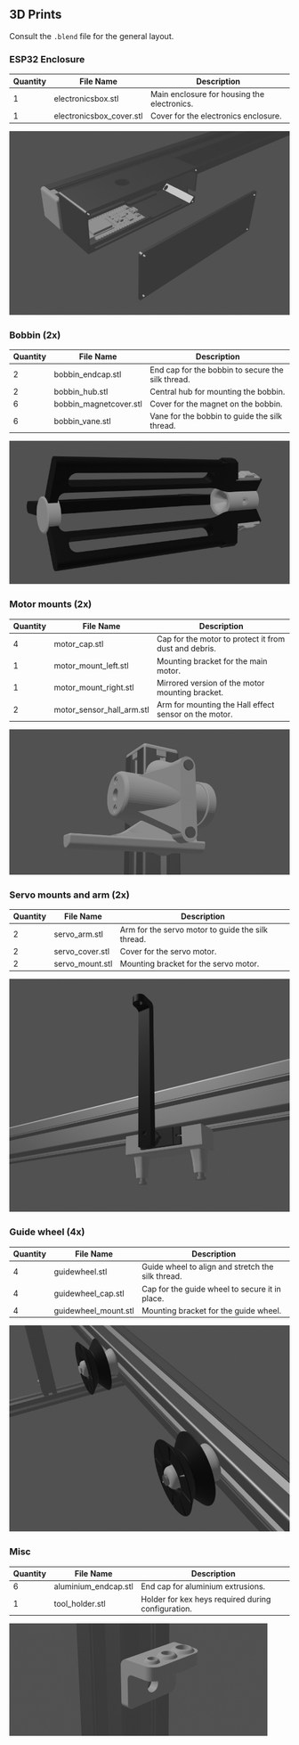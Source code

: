 ## 3D Prints

Consult the `.blend` file for the general layout. 

### ESP32 Enclosure

| Quantity | File Name                   | Description                                                   |
|----------|-----------------------------|---------------------------------------------------------------|
| 1        | electronicsbox.stl          | Main enclosure for housing the electronics.                   |
| 1        | electronicsbox_cover.stl    | Cover for the electronics enclosure.                          |

![enclosure](/docs/img_electronicsbox.jpg) 

### Bobbin (2x)

| Quantity | File Name                   | Description                                                   |
|----------|-----------------------------|---------------------------------------------------------------|
| 2        | bobbin_endcap.stl           | End cap for the bobbin to secure the silk thread.             |
| 2        | bobbin_hub.stl              | Central hub for mounting the bobbin.                          |
| 6        | bobbin_magnetcover.stl      | Cover for the magnet on the bobbin.                           |
| 6        | bobbin_vane.stl             | Vane for the bobbin to guide the silk thread.                 |

![enclosure](/docs/img_bobbin.jpg) 

### Motor mounts (2x)

| Quantity | File Name                   | Description                                                   |
|----------|-----------------------------|---------------------------------------------------------------|
| 4        | motor_cap.stl               | Cap for the motor to protect it from dust and debris.         |
| 1        | motor_mount_left.stl        | Mounting bracket for the main motor.                          |
| 1        | motor_mount_right.stl       | Mirrored version of the motor mounting bracket.               |
| 2        | motor_sensor_hall_arm.stl   | Arm for mounting the Hall effect sensor on the motor.         |

![enclosure](/docs/img_motor.jpg) 

### Servo mounts and arm (2x)

| Quantity | File Name                   | Description                                                   |
|----------|-----------------------------|---------------------------------------------------------------|
| 2        | servo_arm.stl               | Arm for the servo motor to guide the silk thread.             |
| 2        | servo_cover.stl             | Cover for the servo motor.                                    |
| 2        | servo_mount.stl             | Mounting bracket for the servo motor.                         |


![enclosure](/docs/img_servo.jpg) 

### Guide wheel (4x)

| Quantity | File Name                   | Description                                                   |
|----------|-----------------------------|---------------------------------------------------------------|
| 4        | guidewheel.stl              | Guide wheel to align and stretch the silk thread.             |
| 4        | guidewheel_cap.stl          | Cap for the guide wheel to secure it in place.                |
| 4        | guidewheel_mount.stl        | Mounting bracket for the guide wheel.                         |

![enclosure](/docs/img_guidewheels.jpg) 

### Misc

| Quantity | File Name                   | Description                                                   |
|----------|-----------------------------|---------------------------------------------------------------|
| 6        | aluminium_endcap.stl        | End cap for aluminium extrusions.                             |
| 1        | tool_holder.stl             | Holder for kex heys required during configuration.            |

![enclosure](/docs/img_toolholder.jpg) 